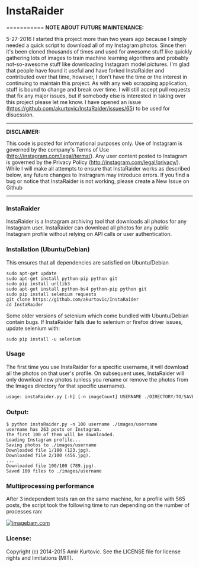 # InstaRaider
===========
**NOTE ABOUT FUTURE MAINTENANCE:**

5-27-2016 I started this project more than two years ago because I simply needed a quick script to download all of my Instagram photos. Since then it's been cloned thousands of times and used for awesome stuff like quickly gathering lots of images to train machine learning algorithms and probably not-so-awesome stuff like downloading Instagram model pictures. I'm glad that people have found it useful and have forked InstaRaider and contributed over that time, however, I don't have the time or the interest in continuing to maintain this project. As with any web scrapping application, stuff is bound to change and break over time. I will still accept pull requests that fix any major issues, but if somebody else is interested in taking over this project please let me know. I have opened an issue (https://github.com/akurtovic/InstaRaider/issues/65) to be used for disucssion.

---
**DISCLAIMER:**

This code is posted for informational purposes only. Use of Instagram is governed by the company's Terms of Use (http://instagram.com/legal/terms/). Any user content posted to Instagram is governed by the Privacy Policy (http://instagram.com/legal/privacy/). While I will make all attempts to ensure that InstaRaider works as described below, any future changes to Instragram may introduce errors. If you find a bug or notice that InstaRaider is not working, please create a New Issue on Github

---
### InstaRaider
InstaRaider is a Instagram archiving tool that downloads all photos for any Instagram user.
InstaRaider can download all photos for any public Instagram profile without relying on API calls or user authentication. 

### Installation (Ubuntu/Debian)
This ensures that all dependencies are satisfied on Ubuntu/Debian

    sudo apt-get update
    sudo apt-get install python-pip python git
    sudo pip install urllib3
    sudo apt-get install python-bs4 python-pip python git
    sudo pip install selenium requests
    git clone https://github.com/akurtovic/InstaRaider
    cd InstaRaider
Some older versions of selenium which come bundled with Ubuntu/Debian contain bugs. If InstaRaider fails due to selenium or firefox driver issues, update selenium with:
```
sudo pip install -u selenium
```

### Usage
The first time you use InstaRaider for a specific username, it will download all the photos on that user's profile.
On subsequent uses, InstaRaider will only download new photos (unless you rename or remove the photos from the Images directory for that specific username). 
```python
usage: instaRaider.py [-h] [-n imageCount] USERNAME ./DIRECTORY/TO/SAVE/IMAGES
```

### Output:
```
$ python instaRaider.py -n 100 username ./images/username
username has 263 posts on Instagram.
The first 100 of them will be downloaded.
Loading Instagram profile...
Saving photos to ./images/username
Downloaded file 1/100 (123.jpg).
Downloaded file 2/100 (456.jpg).
...
Downloaded file 100/100 (789.jpg).
Saved 100 files to ./images/username
```
### Multiprocessing performance
After 3 independent tests ran on the same machine, for a profile with 565 posts, the script took the following time to run depending on the number of processes ran:

<a href="http://www.imagebam.com/image/ac20ba470493435" target="_blank"><img src="http://thumbnails113.imagebam.com/47050/ac20ba470493435.jpg" alt="imagebam.com"></a> 

### License:
Copyright (c) 2014-2015 Amir Kurtovic. See the LICENSE file for license rights and limitations (MIT).
